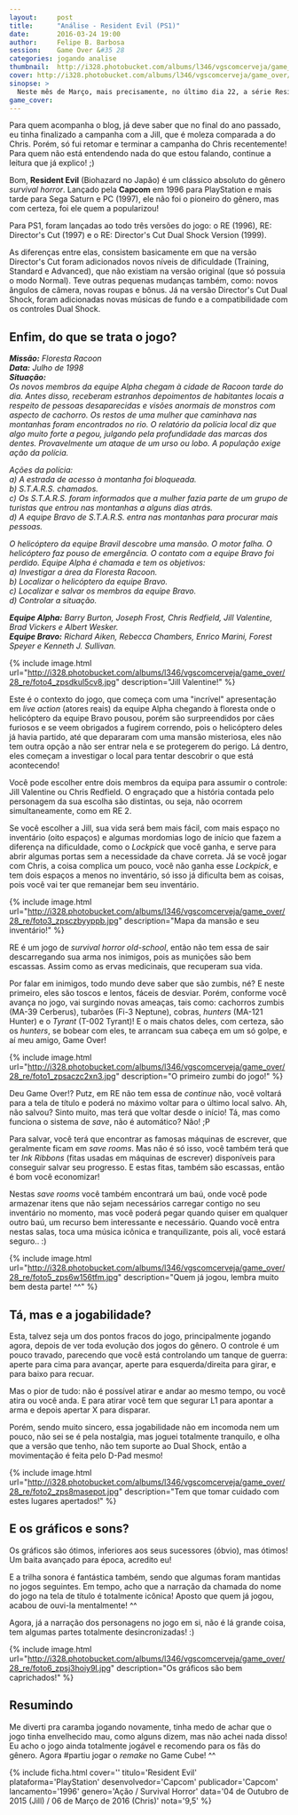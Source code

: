 ```yaml
---
layout:     post
title:      "Análise - Resident Evil (PS1)"
date:       2016-03-24 19:00
author:     Felipe B. Barbosa
session:    Game Over &#35 28
categories: jogando analise
thumbnail:  http://i328.photobucket.com/albums/l346/vgscomcerveja/game_over/28_re/post_thumbnail_zpsrx8hykgp.jpg
cover: http://i328.photobucket.com/albums/l346/vgscomcerveja/game_over/28_re/post_header_zps2iwvhlnk.jpg
sinopse: >
  Neste mês de Março, mais precisamente, no último dia 22, a série Resident Evil completou 20 anos! E nada melhor para comemorar do rejogar o primeiro game da série no bom e velho PS1, né?
game_cover:
---
```

Para quem acompanha o blog, já deve saber que no final do ano passado, eu tinha finalizado a campanha com a Jill, que é moleza comparada a do Chris. Porém, só fui retomar e terminar a campanha do Chris recentemente! Para quem não está entendendo nada do que estou falando, continue a leitura que já explico! ;)

Bom, **Resident Evil** (Biohazard no Japão) é um clássico absoluto do gênero *survival horror*. Lançado pela **Capcom** em 1996 para PlayStation e mais tarde para Sega Saturn e PC (1997), ele não foi o pioneiro do gênero, mas com certeza, foi ele quem a popularizou!

Para PS1, foram lançadas ao todo três versões do jogo: o RE (1996), RE: Director's Cut (1997) e o RE: Director's Cut Dual Shock Version (1999).

As diferenças entre elas, consistem basicamente em que na versão Director's Cut foram adicionados novos níveis de dificuldade (Training, Standard e Advanced), que não existiam na versão original (que só possuia o modo Normal). Teve outras pequenas mudanças também, como: novos ângulos de câmera, novas roupas e bônus. Já na versão Director's Cut Dual Shock, foram adicionadas novas músicas de fundo e a compatibilidade com os controles Dual Shock.

## Enfim, do que se trata o jogo?

*__Missão:__ Floresta Racoon  
__Data:__ Julho de 1998  
__Situação:__  
Os novos membros da equipe Alpha chegam à cidade de Racoon tarde do dia. Antes disso, receberam estranhos depoimentos de habitantes locais a respeito de pessoas desaparecidas e visões anormais de monstros com aspecto de cachorro. Os restos de uma mulher que caminhava nas montanhas foram encontrados no rio. O relatório da polícia local diz que algo muito forte a pegou, julgando pela profundidade das marcas dos dentes. Provavelmente um ataque de um urso ou lobo. A população exige ação da polícia.*

*Ações da polícia:  
a) A estrada de acesso à montanha foi bloqueada.  
b) S.T.A.R.S. chamados.  
c) Os S.T.A.R.S. foram informados que a mulher fazia parte de um grupo de turistas que entrou nas montanhas a alguns dias atrás.  
d) A equipe Bravo de S.T.A.R.S. entra nas montanhas para procurar mais pessoas.*

*O helicóptero da equipe Bravil descobre uma mansão. O motor falha. O helicóptero faz pouso de emergência. O contato com a equipe Bravo foi perdido. Equipe Alpha é chamada e tem os objetivos:  
a) Investigar a área da Floresta Racoon.  
b) Localizar o helicóptero da equipe Bravo.  
c) Localizar e salvar os membros da equipe Bravo.  
d) Controlar a situação.*

*__Equipe Alpha:__ Barry Burton, Joseph Frost, Chris Redfield, Jill Valentine, Brad Vickers e Albert Wesker.  
__Equipe Bravo:__ Richard Aiken, Rebecca Chambers, Enrico Marini, Forest Speyer e Kenneth J. Sullivan.*

{% include image.html url="http://i328.photobucket.com/albums/l346/vgscomcerveja/game_over/28_re/foto4_zpsdkul5cv8.jpg" description="Jill Valentine!" %}

Este é o contexto do jogo, que começa com uma "incrível" apresentação em *live action* (atores reais) da equipe Alpha chegando à floresta onde o helicóptero da equipe Bravo pousou, porém são surpreendidos por cães furiosos e se veem obrigados a fugirem correndo, pois o helicóptero deles já havia partido, até que depararam com uma mansão misteriosa, eles não tem outra opção a não ser entrar nela e se protegerem do perigo. Lá dentro, eles começam a investigar o local para tentar descobrir o que está acontecendo!

Você pode escolher entre dois membros da equipa para assumir o controle: Jill Valentine ou Chris Redfield. O engraçado que a história contada pelo personagem da sua escolha são distintas, ou seja, não ocorrem simultaneamente, como em RE 2.

Se você escolher a Jill, sua vida será bem mais fácil, com mais espaço no inventário (oito espaços) e algumas mordomias logo de início que fazem a diferença na dificuldade, como o *Lockpick* que você ganha, e serve para abrir algumas portas sem a necessidade da chave correta. Já se você jogar com Chris, a coisa complica um pouco, você não ganha esse *Lockpick*, e tem dois espaços a menos no inventário, só isso já dificulta bem as coisas, pois você vai ter que remanejar bem seu inventário.

{% include image.html url="http://i328.photobucket.com/albums/l346/vgscomcerveja/game_over/28_re/foto3_zpsczbyyppb.jpg" description="Mapa da mansão e seu inventário!" %}

RE é um jogo de *survival horror old-school*, então não tem essa de sair descarregando sua arma nos inimigos, pois as munições são bem escassas. Assim como as ervas medicinais, que recuperam sua vida.

Por falar em inimigos, todo mundo deve saber que são zumbis, né? E neste primeiro, eles são toscos e lentos, fáceis de desviar. Porém, conforme você avança no jogo, vai surgindo novas ameaças, tais como: cachorros zumbis (MA-39 Cerberus), tubarões (Fi-3 Neptune), cobras, *hunters* (MA-121 Hunter) e o *Tyrant* (T-002 Tyrant)! E o mais chatos deles, com certeza, são os *hunters*, se bobear com eles, te arrancam sua cabeça em um só golpe, e aí meu amigo, Game Over!

{% include image.html url="http://i328.photobucket.com/albums/l346/vgscomcerveja/game_over/28_re/foto1_zpsaczc2xn3.jpg" description="O primeiro zumbi do jogo!" %}

Deu Game Over!? Putz, em RE não tem essa de *continue* não, você voltará para a tela de título e poderá no máximo voltar para o último local salvo. Ah, não salvou? Sinto muito, mas terá que voltar desde o início! Tá, mas como funciona o sistema de *save*, não é automático? Não! ;P

Para salvar, você terá que encontrar as famosas máquinas de escrever, que geralmente ficam em *save rooms*. Mas não é só isso, você também terá que ter *Ink Ribbons* (fitas usadas em máquinas de escrever) disponíveis para conseguir salvar seu progresso. E estas fitas, também são escassas, então é bom você economizar!

Nestas *save rooms* você também encontrará um baú, onde você pode armazenar itens que não sejam necessários carregar contigo no seu inventário no momento, mas você poderá pegar quando quiser em qualquer outro baú, um recurso bem interessante e necessário. Quando você entra nestas salas, toca uma música icônica e tranquilizante, pois ali, você estará seguro.. :)

{% include image.html url="http://i328.photobucket.com/albums/l346/vgscomcerveja/game_over/28_re/foto5_zps6w156tfm.jpg" description="Quem já jogou, lembra muito bem desta parte! ^^" %}

## Tá, mas e a jogabilidade?

Esta, talvez seja um dos pontos fracos do jogo, principalmente jogando agora, depois de ver toda evolução dos jogos do gênero. O controle é um pouco travado, parecendo que você está controlando um tanque de guerra: aperte para cima para avançar, aperte para esquerda/direita para girar, e para baixo para recuar.

Mas o pior de tudo: não é possível atirar e andar ao mesmo tempo, ou você atira ou você anda. E para atirar você tem que segurar L1 para apontar a arma e depois apertar X para disparar.

Porém, sendo muito sincero, essa jogabilidade não em incomoda nem um pouco, não sei se é pela nostalgia, mas joguei totalmente tranquilo, e olha que a versão que tenho, não tem suporte ao Dual Shock, então a movimentação é feita pelo D-Pad mesmo!

{% include image.html url="http://i328.photobucket.com/albums/l346/vgscomcerveja/game_over/28_re/foto2_zps8masepot.jpg" description="Tem que tomar cuidado com estes lugares apertados!" %}

## E os gráficos e sons?

Os gráficos são ótimos, inferiores aos seus sucessores (óbvio), mas ótimos! Um baita avançado para época, acredito eu!

E a trilha sonora é fantástica também, sendo que algumas foram mantidas no jogos seguintes. Em tempo, acho que a narração da chamada do nome do jogo na tela de título é totalmente icônica! Aposto que quem já jogou, acabou de ouvi-la mentalmente! ^^

Agora, já a narração dos personagens no jogo em si, não é lá grande coisa, tem algumas partes totalmente desincronizadas! :)

{% include image.html url="http://i328.photobucket.com/albums/l346/vgscomcerveja/game_over/28_re/foto6_zpsj3hoiy9l.jpg" description="Os gráficos são bem caprichados!" %}

## Resumindo

Me diverti pra caramba jogando novamente, tinha medo de achar que o jogo tinha envelhecido mau, como alguns dizem, mas não achei nada disso! Eu acho o jogo ainda totalmente jogável e recomendo para os fãs do gênero. Agora #partiu jogar o *remake* no Game Cube! ^^

{% include ficha.html
  cover=''
  titulo='Resident Evil'
  plataforma='PlayStation'
  desenvolvedor='Capcom'
  publicador='Capcom'
  lancamento='1996'
  genero='Ação / Survival Horror'
  data='04 de Outubro de 2015 (Jill) / 06 de Março de 2016 (Chris)'
  nota='9,5' %}
